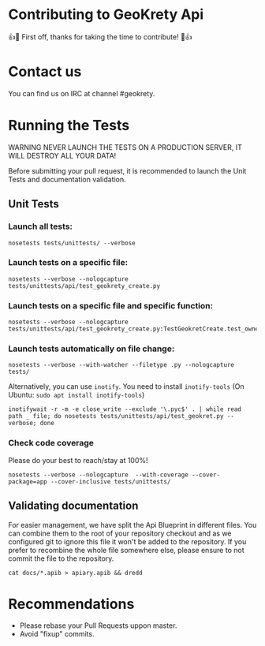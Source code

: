 # Contributing to GeoKrety Api

:+1::tada: First off, thanks for taking the time to contribute! :tada::+1:

# Contact us

You can find us on IRC at channel #geokrety.

# Running the Tests

WARNING NEVER LAUNCH THE TESTS ON A PRODUCTION SERVER, IT WILL DESTROY ALL YOUR DATA!

Before submitting your pull request, it is recommended to launch the Unit Tests and documentation validation.

## Unit Tests

### Launch all tests:

```
nosetests tests/unittests/ --verbose
```

### Launch tests on a specific file:
```
nosetests --verbose --nologcapture tests/unittests/api/test_geokrety_create.py
```

### Launch tests on a specific file and specific function:
```
nosetests --verbose --nologcapture tests/unittests/api/test_geokrety_create.py:TestGeokretCreate.test_owner_enforced_to_current_user
```

### Launch tests automatically on file change:

```
nosetests --verbose --with-watcher --filetype .py --nologcapture tests/
```

Alternatively, you can use `inotify`. You need to install `inotify-tools` (On Ubuntu: `sudo apt install inotify-tools`)
```
inotifywait -r -m -e close_write --exclude '\.pyc$' . | while read path _ file; do nosetests tests/unittests/api/test_geokret.py --verbose; done
```

### Check code coverage
Please do your best to reach/stay at 100%!
```
nosetests --verbose --nologcapture  --with-coverage --cover-package=app --cover-inclusive tests/unittests/
```

## Validating documentation

For easier management, we have split the Api Blueprint in different files. You can combine them to the root of your repository checkout and as we configured git to ignore this file it won't be added to the repository. If you prefer to recombine the whole file somewhere else, please ensure to not commit the file to the repository.

```
cat docs/*.apib > apiary.apib && dredd
```

# Recommendations

* Please rebase your Pull Requests uppon master.
*  Avoid "fixup" commits.
